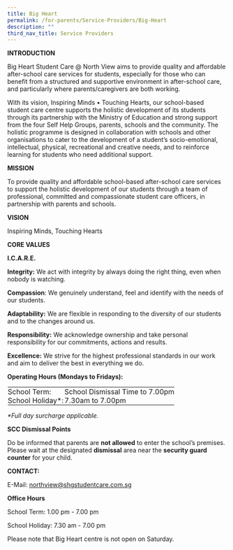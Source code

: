 ```yaml
---
title: Big Heart
permalink: /for-parents/Service-Providers/Big-Heart
description: ""
third_nav_title: Service Providers
---
```

**INTRODUCTION**

  

Big Heart Student Care @ North View aims to provide quality and affordable after-school care services for students, especially for those who can benefit from a structured and supportive environment in after-school care, and particularly where parents/caregivers are both working.

  

With its vision, Inspiring Minds • Touching Hearts, our school-based student care centre supports the holistic development of its students through its partnership with the Ministry of Education and strong support from the four Self Help Groups, parents, schools and the community. The holistic programme is designed in collaboration with schools and other organisations to cater to the development of a student’s socio-emotional, intellectual, physical, recreational and creative needs, and to reinforce learning for students who need additional support.

  

  

**MISSION**

  

To provide quality and affordable school-based after-school care services to support the holistic development of our students through a team of professional, committed and compassionate student care officers, in partnership with parents and schools.

  

  

**VISION**

  

Inspiring Minds, Touching Hearts

  

  

**CORE VALUES**

  

**I.C.A.R.E.**

  

**Integrity:** We act with integrity by always doing the right thing, even when nobody is watching.

  

**Compassion**: We genuinely understand, feel and identify with the needs of our students.

  

**Adaptability:** We are flexible in responding to the diversity of our students and to the changes around us.

  

**Responsibility:** We acknowledge ownership and take personal responsibility for our commitments, actions and results.

  

**Excellence:** We strive for the highest professional standards in our work and aim to deliver the best in everything we do.

  

  

**Operating Hours (Mondays to Fridays):**

  

<table class="ive_eobj_center ives_tab_kosong" style="margin: auto; outline: 0px; padding: 0px; box-sizing: border-box; border-collapse: collapse; clear: both; border: 1px solid transparent; table-layout: fixed; width: 960px;"><tbody style="margin: 0px; outline: 0px; padding: 0px;"><tr style="margin: 0px; outline: 0px; padding: 0px;"><td style="margin: 0px; outline: 0px; padding: 0px; vertical-align: top; width: 130px;">School Term:</td><td style="margin: 0px; outline: 0px; padding: 0px; vertical-align: top;">School Dismissal Time to 7.00pm<br style="margin: 0px; outline: 0px; padding: 0px;"></td></tr><tr style="margin: 0px; outline: 0px; padding: 0px;"><td style="margin: 0px; outline: 0px; padding: 0px; vertical-align: top;">School Holiday*:<br style="margin: 0px; outline: 0px; padding: 0px;"></td><td style="margin: 0px; outline: 0px; padding: 0px; vertical-align: top;">7.30am to 7.00pm</td></tr></tbody></table>

_\*Full day surcharge applicable._

  

  

**SCC Dismissal Points**

  

Do be informed that parents are **not allowed** to enter the school’s premises. Please wait at the designated **dismissal** area near the **security guard counter** for your child.

  

  

**CONTACT:**

  

E-Mail: [northview@shgstudentcare.com.sg](mailto:northview@shgstudentcare.com.sg)

  

  

**Office Hours**

  

School Term: 1.00 pm - 7.00 pm

  

School Holiday: 7.30 am - 7.00 pm

  

Please note that Big Heart centre is not open on Saturday.
